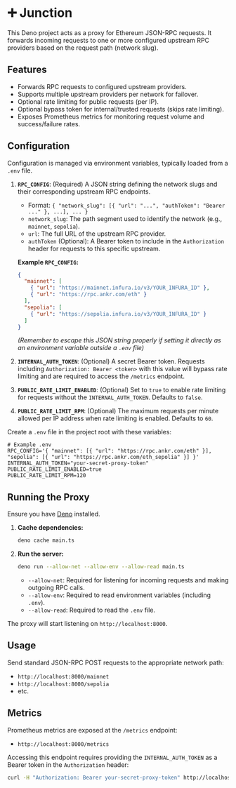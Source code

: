 # ➕ Junction

This Deno project acts as a proxy for Ethereum JSON-RPC requests. It forwards incoming requests to one or more configured upstream RPC providers based on the request path (network slug).

## Features

*   Forwards RPC requests to configured upstream providers.
*   Supports multiple upstream providers per network for failover.
*   Optional rate limiting for public requests (per IP).
*   Optional bypass token for internal/trusted requests (skips rate limiting).
*   Exposes Prometheus metrics for monitoring request volume and success/failure rates.

## Configuration

Configuration is managed via environment variables, typically loaded from a `.env` file.

1.  **`RPC_CONFIG`**: (Required) A JSON string defining the network slugs and their corresponding upstream RPC endpoints.
    *   Format: `{ "network_slug": [{ "url": "...", "authToken": "Bearer ..." }, ...], ... }`
    *   `network_slug`: The path segment used to identify the network (e.g., `mainnet`, `sepolia`).
    *   `url`: The full URL of the upstream RPC provider.
    *   `authToken` (Optional): A Bearer token to include in the `Authorization` header for requests to this specific upstream.

    **Example `RPC_CONFIG`:**
    ```json
    {
      "mainnet": [
        { "url": "https://mainnet.infura.io/v3/YOUR_INFURA_ID" },
        { "url": "https://rpc.ankr.com/eth" }
      ],
      "sepolia": [
        { "url": "https://sepolia.infura.io/v3/YOUR_INFURA_ID" }
      ]
    }
    ```
    *(Remember to escape this JSON string properly if setting it directly as an environment variable outside a `.env` file)*

2.  **`INTERNAL_AUTH_TOKEN`**: (Optional) A secret Bearer token. Requests including `Authorization: Bearer <token>` with this value will bypass rate limiting and are required to access the `/metrics` endpoint.

3.  **`PUBLIC_RATE_LIMIT_ENABLED`**: (Optional) Set to `true` to enable rate limiting for requests without the `INTERNAL_AUTH_TOKEN`. Defaults to `false`.

4.  **`PUBLIC_RATE_LIMIT_RPM`**: (Optional) The maximum requests per minute allowed per IP address when rate limiting is enabled. Defaults to `60`.

Create a `.env` file in the project root with these variables:

```dotenv
# Example .env
RPC_CONFIG='{ "mainnet": [{ "url": "https://rpc.ankr.com/eth" }], "sepolia": [{ "url": "https://rpc.ankr.com/eth_sepolia" }] }'
INTERNAL_AUTH_TOKEN="your-secret-proxy-token"
PUBLIC_RATE_LIMIT_ENABLED=true
PUBLIC_RATE_LIMIT_RPM=120
```

## Running the Proxy

Ensure you have [Deno](https://deno.land/) installed.

1.  **Cache dependencies:**
    ```bash
    deno cache main.ts
    ```
2.  **Run the server:**
    ```bash
    deno run --allow-net --allow-env --allow-read main.ts
    ```
    *   `--allow-net`: Required for listening for incoming requests and making outgoing RPC calls.
    *   `--allow-env`: Required to read environment variables (including `.env`).
    *   `--allow-read`: Required to read the `.env` file.

The proxy will start listening on `http://localhost:8000`.

## Usage

Send standard JSON-RPC POST requests to the appropriate network path:

*   `http://localhost:8000/mainnet`
*   `http://localhost:8000/sepolia`
*   etc.

## Metrics

Prometheus metrics are exposed at the `/metrics` endpoint:

*   `http://localhost:8000/metrics`

Accessing this endpoint requires providing the `INTERNAL_AUTH_TOKEN` as a Bearer token in the `Authorization` header:

```bash
curl -H "Authorization: Bearer your-secret-proxy-token" http://localhost:8000/metrics

